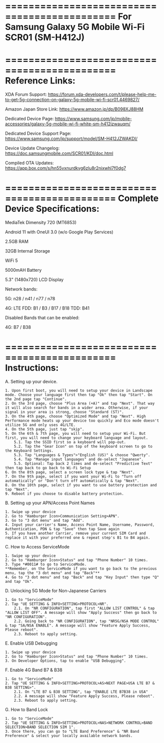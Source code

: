 =============================================
For Samsung Galaxy 5G Mobile Wi-Fi SCR01 (SM-H412J)
=============================================

=============================================
Reference Links: 
=============================================
XDA Forum Support: https://forum.xda-developers.com/t/please-help-me-to-get-5g-connection-on-galaxy-5g-mobile-wi-fi-scr01.4469827/

Amazon Japan Store Link: https://www.amazon.jp/dp/B098XJ88HM

Dedicated Device Page: https://www.samsung.com/jp/mobile-accessories/galaxy-5g-mobile-wi-fi-white-sm-h412jzwauqm/

Dedicated Device Support Page: https://www.samsung.com/jp/support/model/SM-H412JZWAKDI/

Device Update Changelog: https://doc.samsungmobile.com/SCR01/KDI/doc.html

Compiled OTA Updates: https://app.box.com/s/hn55vxnurdkvg6zlu8r2nixwhl7f0dg7

=============================================
Complete Device Specifications:
=============================================
MediaTek Dimensity 720 (MT6853)

Android 11 with OneUI 3.0 (w/o Google Play Services)

2.5GB RAM

32GB Internal Storage

WiFi 5

5000mAH Battery

5.3" (1480x720) LCD Display

Network bands:

5G: n28 / n41 / n77 / n78

4G: LTE FDD: B1 / B3 / B17 / B18 TDD: B41

Disabled Bands that can be enabled:

4G: B7 / B38

=============================================
Instructions:
=============================================
A. Setting up your device.

	1. Upon first boot, you will need to setup your device in Landscape mode. Choose your language first then tap "Ok" then tap "Start". On the 2nd page tap "Continue".
	2. On the 3rd page, choose "Plus Area (+A)" and tap "Next". That way it will also search for bands in a wider area. Otherwise, if your signal in your area is strong, choose "Standard (ST)".
	3. On the 4th page, choose "Optimized Mode" and tap "Next". High Performance mode heats up your device too quickly and Eco mode doesn't utilize 5G and only uses 4G/LTE.
	4. On the 5th page, just tap "skip".
	5. On the 6th & 7th page, you will need to setup your Wi-Fi. But first, you will need to change your keyboard language and layout.
		5.1. Tap the SSID first so a keyboard will pop-out.
		5.2. Tap the "Gear Icon" on top of the keyboard screen to go to the Keyboard Settings.
		5.3. Tap "Languages & Types">"English (US)" & choose "Qwerty".
		5.4. Tap "Manage input languages" and de-select "Japanese".
		5.5. Optional: Tap back 2 times and de-select "Predictive Text" then tap back to go back to Wi-Fi Setup
	6. On the 8th page, select a screen lock type & tap "Next".
	7. On the 9th page, select if you want your Wi-Fi to "Turn off automatically" or "Don't turn off automatically & tap "Next".
	8. On the 10th page, select if you want to use battery protection and tap "Next".
	9. Reboot if you choose to disable battery protection.

B. Setting up your APN/Access Point Names

	1. Swipe up your device
	2. Go to "Hamburger Icon>Communication Setting>APN".
	3. Go to "3 dot menu" and tap "Add".
	4. Input your carrier's Name, Access Point Name, Username, Password, Authentication, PDN & tap "Save" then tap Save again
	5. If you have another Carrier, remove your current SIM Card and replace it with your preferred one & repeat step's B1 to B4 again.

C. How to Access ServiceMode

	1. Swipe up your device
	2. Go to "Hamburger Icon>Status" and tap "Phone Number" 10 times.
	3. Type *#0011# to go to ServiceMode.
	**Remember, on the ServiceMode if you want to go back to the previous menu, tap the "3 dot menu" and tap "Back"**
	4. Go to "3 dot menu" and tap "Back" and tap "Key Input" then type "Q" and tap "Ok".

D. Unlocking 5G Mode for Non-Japanese Carriers

	1. Go to "ServiceMode"
	2. Tap "UE SETTING & INFO>SETTING>PROTOCOL>NR".
		2.1. On "NR CONFIGURATION", tap first "ALLOW LIST CONTROL" & tap "ALLOW LIST OFF". A message will show "Apply Success" then go back to "NR CONFIGURATION".
		2.2. Going back to "NR CONFIGURATION", tap "NR5G/NSA MODE CONTROL" & tap "SA/NSA ENABLE". A message will show "Feature Apply Success, Please reboot".
		2.3. Reboot to apply setting.

E. Enable USB Debugging

	1. Swipe up your device
	2. Go to "Hamburger Icon>Status" and tap "Phone Number" 10 times.
	3. On Developer Options, tap to enable "USB Debugging".

F. Enable 4G Band B7 & B38

	1. Go to "ServiceMode"
	2. Tap "UE SETTING & INFO>SETTING>PROTOCOL>AS>NEXT PAGE>USA LTE B7 & B38 SETTING>".
		2.1. On "LTE B7 & B38 SETTING", tap "ENABLE LTE B7B38 in USA"
		2.2. A message will show "Feature Apply Success, Please reboot".
		2.3. Reboot to apply setting.

G. How to Band Lock

	1. Go to "ServiceMode"
	2. Tap "UE SETTING & INFO>SETTING>PROTOCOL>NAS>NETWORK CONTROL>BAND SELECTION>BAND SELECTION SIM 1".
	3. Once there, you can go to "LTE Band Preference" & "NR Band Preference" & select your locally available network bands.
